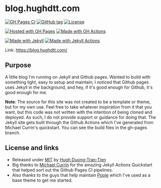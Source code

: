 # blog.hughdtt.com

[![GH Pages CI](https://github.com/hughdtt/hughdtt-site/workflows/GH%20Pages%20CI/badge.svg)](https://github.com/hughdtt/hughdtt-site/actions?query=workflow:"GH+Pages+CI")
[![GitHub tag](https://img.shields.io/github/tag/hughdtt/hughdtt-site)](https://github.com/hughdtt/hughdtt-site/tags/)
[![License](https://img.shields.io/badge/License-MIT-blue)](#license)

[![Hosted with GH Pages](https://img.shields.io/badge/Hosted_with-GitHub_Pages-blue?logo=github&logoColor=white)](https://pages.github.com/)
[![Made with GH Actions](https://img.shields.io/badge/CI-GitHub_Actions-blue?logo=github-actions&logoColor=white)](https://github.com/features/actions)

[![Made with Jekyll](https://img.shields.io/badge/Jekyll-4.x-blue?logo=jekyll&logoColor=white)](https://jekyllrb.com)
[![Made with Jekyll Actions](https://img.shields.io/badge/Jekyll_Actions-2.x-blue.svg)](https://github.com/marketplace/actions/jekyll-actions)

Link: https://blog.hughdtt.com/

## Purpose

A little blog I'm running on Jekyll and Github pages. Wanted to build with something light, easy to setup and maintain; I noticed that Github pages uses Jekyll in the background, and hey, if it's good enough for Github, it's good enough for me.

**Note**: The source for this site was not created to be a template or theme, but for my own use. Feel free to take whatever inspiration from it that you want, but this code was not written with the intention of being cloned and deployed. As such, I do not provide support or guidance for doing that. The Jekyll site gets built through the Github Actions which I've generated from Michael Currin's quickstart. You can see the build files in the gh-pages branch. 

## License and links
- Released under [MIT](/LICENSE) by [Hugh Duong-Tran-Tien](https://github.com/hughdtt)
- Big thanks to [Michael Currin](https://github.com/MichaelCurrin/jekyll-actions-quickstart) for the amazing Jekyll Actions Quickstart that helped sort out the Github Pages CI pipelines.
- Also thanks to the guys that help maintain [Poole](https://github.com/poole/) which I've used as a base theme to get me started.
